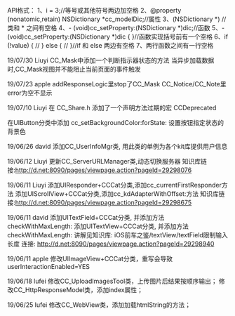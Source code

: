 API格式：
1、i = 3;//等号或其他符号两边加空格
2、@property (nonatomic,retain) NSDictionary *cc_modelDic;//属性
3、(NSDictionary *) //类和 * 之间有空格
4、- (void)cc_setProperty:(NSDictionary *)dic;//函数
5、- (void)cc_setProperty:(NSDictionary *)dic {
      }//函数实现括号前有一个空格
6、if (!value) {
      //
      } else {
      //
      }//if 和 else 两边有空格
7、两行函数之间有一行空格

19/07/30 Liuyi
CC_Mask中添加一个判断指示器状态的方法
当异步加载数据时,CC_Mask视图并不能阻止当前页面的事件触发

19/07/23 apple
addResponseLogic里stop了CC_Mask
CC_Notice/CC_Note里error为空不显示

19/07/10 Liuyi
在 CC_Share.h 添加了一个声明方法过期的宏
CCDeprecated

在UIButton分类中添加
cc_setBackgroundColor:forState:
设置按钮指定状态的背景色

19/06/26 david
添加CC_UserInfoMgr类, 用此类的单例为各个kit库提供用户信息

19/06/12 Liuyi
更新CC_ServerURLManager类,动态切换服务器
知识库链接:http://d.net:8090/pages/viewpage.action?pageId=29298076

19/06/11 Liuyi
添加UIResponder+CCCat分类,添加cc_currentFirstResponder方法
添加UIScrollView+CCCat分类,添加cc_kdAdapterWithOffset:方法
知识库链接:http://d.net:8090/pages/viewpage.action?pageId=29298675

19/06/11 david
添加UITextField+CCCat分类, 并添加方法checkWithMaxLength:
添加UITextView+CCCat分类, 并添加方法checkWithMaxLength:
讲解见知识库: iOS前车之鉴/textView/textField限制输入长度
连接: http://d.net:8090/pages/viewpage.action?pageId=29298940

19/06/11 apple
修改UIImageView+CCCat分类，重写会导致userInteractionEnabled=YES

19/06/18 lufei
修改CC_UploadImagesTool类，上传图片后结果按顺序输出；
修改CC_HttpResponseModel类，添加index属性；

19/06/25 lufei
修改CC_WebView类，添加加载htmlString的方法；


